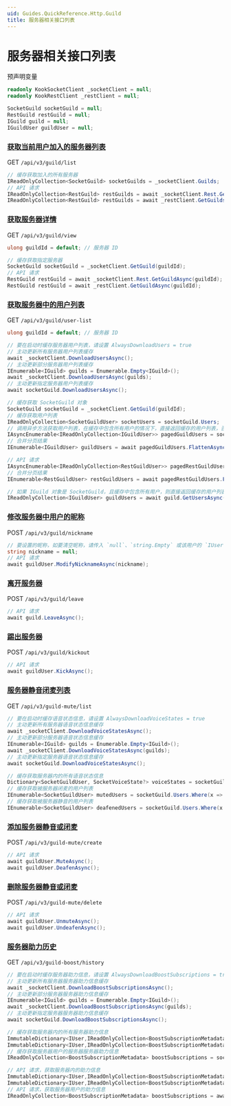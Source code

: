 ```yaml
---
uid: Guides.QuickReference.Http.Guild
title: 服务器相关接口列表
---
```


# 服务器相关接口列表

预声明变量

```csharp
readonly KookSocketClient _socketClient = null;
readonly KookRestClient _restClient = null;

SocketGuild socketGuild = null;
RestGuild restGuild = null;
IGuild guild = null;
IGuildUser guildUser = null;
```

### [获取当前用户加入的服务器列表]

GET `/api/v3/guild/list`

```csharp
// 缓存获取加入的所有服务器
IReadOnlyCollection<SocketGuild> socketGuilds = _socketClient.Guilds;
// API 请求
IReadOnlyCollection<RestGuild> restGuilds = await _socketClient.Rest.GetGuildsAsync();
IReadOnlyCollection<RestGuild> restGuilds = await _restClient.GetGuildsAsync();
```

### [获取服务器详情]

GET `/api/v3/guild/view`

```csharp
ulong guildId = default; // 服务器 ID

// 缓存获取指定服务器
SocketGuild socketGuild = _socketClient.GetGuild(guildId);
// API 请求
RestGuild restGuild = await _socketClient.Rest.GetGuildAsync(guildId);
RestGuild restGuild = await _restClient.GetGuildAsync(guildId);
```

### [获取服务器中的用户列表]

GET `/api/v3/guild/user-list`

```csharp
ulong guildId = default; // 服务器 ID

// 要在启动时缓存服务器用户列表，请设置 AlwaysDownloadUsers = true
// 主动更新所有服务器用户列表缓存
await _socketClient.DownloadUsersAsync();
// 主动更新部分服务器用户列表缓存
IEnumerable<IGuild> guilds = Enumerable.Empty<IGuild>();
await _socketClient.DownloadUsersAsync(guilds);
// 主动更新指定服务器用户列表缓存
await socketGuild.DownloadUsersAsync();

// 缓存获取 SocketGuild 对象
SocketGuild socketGuild = _socketClient.GetGuild(guildId);
// 缓存获取用户列表
IReadOnlyCollection<SocketGuildUser> socketUsers = socketGuild.Users;
// 调用异步方法获取用户列表，在缓存中包含所有用户的情况下，直接返回缓存的用户列表，否则会发起 API 请求获取分页结果
IAsyncEnumerable<IReadOnlyCollection<IGuildUser>> pagedGuildUsers = socketGuild.GetUsersAsync();
// 合并分页结果
IEnumerable<IGuildUser> guildUsers = await pagedGuildUsers.FlattenAsync();

// API 请求
IAsyncEnumerable<IReadOnlyCollection<RestGuildUser>> pagedRestGuildUsers = restGuild.GetUsersAsync();
// 合并分页结果
IEnumerable<RestGuildUser> restGuildUsers = await pagedRestGuildUsers.FlattenAsync();

// 如果 IGuild 对象是 SocketGuild，且缓存中包含所有用户，则直接返回缓存的用户列表，否则会发起 API 请求获取全部用户信息
IReadOnlyCollection<IGuildUser> guildUsers = await guild.GetUsersAsync();
```

### [修改服务器中用户的昵称]

POST `/api/v3/guild/nickname`

```csharp
// 要设置的昵称，如要清空昵称，请传入 `null`、`string.Empty` 或该用户的 `IUser.Username`
string nickname = null;
// API 请求
await guildUser.ModifyNicknameAsync(nickname);
```

### [离开服务器]

POST `/api/v3/guild/leave`

```csharp
// API 请求
await guild.LeaveAsync();
```

### [踢出服务器]

POST `/api/v3/guild/kickout`

```csharp
// API 请求
await guildUser.KickAsync();
```

### [服务器静音闭麦列表]

GET `/api/v3/guild-mute/list`

```csharp
// 要在启动时缓存语音状态信息，请设置 AlwaysDownloadVoiceStates = true
// 主动更新所有服务器语音状态信息缓存
await _socketClient.DownloadVoiceStatesAsync();
// 主动更新部分服务器语音状态信息缓存
IEnumerable<IGuild> guilds = Enumerable.Empty<IGuild>();
await _socketClient.DownloadVoiceStatesAsync(guilds);
// 主动更新指定服务器语音状态信息缓存
await socketGuild.DownloadVoiceStatesAsync();

// 缓存获取服务器内的所有语音状态信息
Dictionary<SocketGuildUser, SocketVoiceState?> voiceStates = socketGuild.Users.ToDictionary(x => x, x => x.VoiceState);
// 缓存获取被服务器闭麦的用户列表
IEnumerable<SocketGuildUser> mutedUsers = socketGuild.Users.Where(x => x.VoiceState?.IsMuted == true);
// 缓存获取被服务器静音的用户列表
IEnumerable<SocketGuildUser> deafenedUsers = socketGuild.Users.Where(x => x.VoiceState?.IsDeafened == true);
```

### [添加服务器静音或闭麦]

POST `/api/v3/guild-mute/create`

```csharp
// API 请求
await guildUser.MuteAsync();
await guildUser.DeafenAsync();
```

### [删除服务器静音或闭麦]

POST `/api/v3/guild-mute/delete`

```csharp
// API 请求
await guildUser.UnmuteAsync();
await guildUser.UndeafenAsync();
```

### [服务器助力历史]

GET `/api/v3/guild-boost/history`

```csharp
// 要在启动时缓存服务器助力信息，请设置 AlwaysDownloadBoostSubscriptions = true
// 主动更新所有服务器服务器助力信息缓存
await _socketClient.DownloadBoostSubscriptionsAsync();
// 主动更新部分服务器服务器助力信息缓存
IEnumerable<IGuild> guilds = Enumerable.Empty<IGuild>();
await _socketClient.DownloadBoostSubscriptionsAsync(guilds);
// 主动更新指定服务器服务器助力信息缓存
await socketGuild.DownloadBoostSubscriptionsAsync();

// 缓存获取服务器内的所有服务器助力信息
ImmutableDictionary<IUser,IReadOnlyCollection<BoostSubscriptionMetadata>> boostSubscriptions = socketGuild.BoostSubscriptions;
ImmutableDictionary<IUser,IReadOnlyCollection<BoostSubscriptionMetadata>> validBoostSubscriptions = socketGuild.ValidBoostSubscriptions;
// 缓存获取服务器用户的服务器服务器助力信息
IReadOnlyCollection<BoostSubscriptionMetadata> boostSubscriptions = socketGuildUser.BoostSubscriptions;

// API 请求，获取服务器内的助力信息
ImmutableDictionary<IUser,IReadOnlyCollection<BoostSubscriptionMetadata>> boostSubscriptions = await guild.GetBoostSubscriptionsAsync();
ImmutableDictionary<IUser,IReadOnlyCollection<BoostSubscriptionMetadata>> boostSubscriptions = await guild.GetActiveBoostSubscriptionsAsync();
// API 请求，获取服务器用户的助力信息
IReadOnlyCollection<BoostSubscriptionMetadata> boostSubscriptions = await guildUser.GetBoostSubscriptionsAsync();
```

[获取当前用户加入的服务器列表]: https://developer.kookapp.cn/doc/http/guild#获取当前用户加入的服务器列表
[获取服务器详情]: https://developer.kookapp.cn/doc/http/guild#获取服务器详情
[获取服务器中的用户列表]: https://developer.kookapp.cn/doc/http/guild#获取服务器中的用户列表
[修改服务器中用户的昵称]: https://developer.kookapp.cn/doc/http/guild#修改服务器中用户的昵称
[离开服务器]: https://developer.kookapp.cn/doc/http/guild#离开服务器
[踢出服务器]: https://developer.kookapp.cn/doc/http/guild#踢出服务器
[服务器静音闭麦列表]: https://developer.kookapp.cn/doc/http/guild#服务器静音闭麦列表
[添加服务器静音或闭麦]: https://developer.kookapp.cn/doc/http/guild#添加服务器静音或闭麦
[删除服务器静音或闭麦]: https://developer.kookapp.cn/doc/http/guild#删除服务器静音或闭麦
[服务器助力历史]: https://developer.kookapp.cn/doc/http/guild#服务器助力历史

